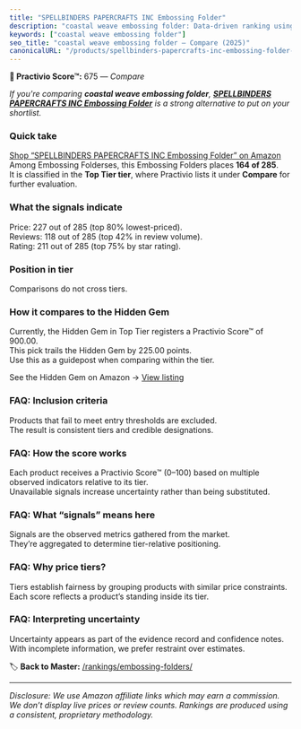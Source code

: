 ```yaml
---
title: "SPELLBINDERS PAPERCRAFTS INC Embossing Folder"
description: "coastal weave embossing folder: Data-driven ranking using the Practivio Score™. Positioned by quality, value, demand, findability, momentum."
keywords: ["coastal weave embossing folder"]
seo_title: "coastal weave embossing folder — Compare (2025)"
canonicalURL: "/products/spellbinders-papercrafts-inc-embossing-folder-B0B3CVM12C/"
---
```


**🛒 Practivio Score™:** 675 — _Compare_


*If you're comparing **coastal weave embossing folder**, **[SPELLBINDERS PAPERCRAFTS INC Embossing Folder](https://www.amazon.com/dp/B0B3CVM12C?tag=practivio-20)** is a strong alternative to put on your shortlist.*
### Quick take
[Shop “SPELLBINDERS PAPERCRAFTS INC Embossing Folder” on Amazon](https://www.amazon.com/dp/B0B3CVM12C?tag=practivio-20)
Among Embossing Folderses, this Embossing Folders places **164 of 285**.  
It is classified in the **Top Tier tier**, where Practivio lists it under **Compare** for further evaluation.

### What the signals indicate
Price: 227 out of 285 (top 80% lowest-priced).  
Reviews: 118 out of 285 (top 42% in review volume).  
Rating: 211 out of 285 (top 75% by star rating).  

### Position in tier
Comparisons do not cross tiers.

### How it compares to the Hidden Gem
Currently, the Hidden Gem in Top Tier registers a Practivio Score™ of 900.00.  
This pick trails the Hidden Gem by 225.00 points.  
Use this as a guidepost when comparing within the tier.  

See the Hidden Gem on Amazon → [View listing](https://www.amazon.com/dp/B001BDI70A?tag=practivio-20)

### FAQ: Inclusion criteria
Products that fail to meet entry thresholds are excluded.  
The result is consistent tiers and credible designations.

### FAQ: How the score works
Each product receives a Practivio Score™ (0–100) based on multiple observed indicators relative to its tier.  
Unavailable signals increase uncertainty rather than being substituted.

### FAQ: What “signals” means here
Signals are the observed metrics gathered from the market.  
They’re aggregated to determine tier-relative positioning.

### FAQ: Why price tiers?
Tiers establish fairness by grouping products with similar price constraints.  
Each score reflects a product’s standing inside its tier.

### FAQ: Interpreting uncertainty
Uncertainty appears as part of the evidence record and confidence notes.  
With incomplete information, we prefer restraint over estimates.

<!-- Missing template for Compare/CompareWithinPriceClass -->


🏷️ **Back to Master:** [/rankings/embossing-folders/](/rankings/embossing-folders/)

---
_Disclosure: We use Amazon affiliate links which may earn a commission. We don’t display live prices or review counts. Rankings are produced using a consistent, proprietary methodology._
